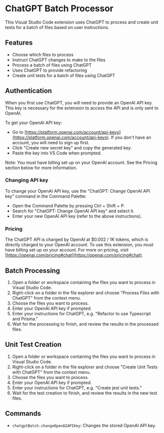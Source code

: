 # ChatGPT Batch Processor

This Visual Studio Code extension uses ChatGPT to process and create unit tests for a batch of files based on user instructions.

## Features

- Choose which files to process
- Instruct ChatGPT changes to make to the files
- Process a batch of files using ChatGPT
- Uses ChatGPT to provide refactoring
- Create unit tests for a batch of files using ChatGPT

## Authentication

When you first use ChatGPT, you will need to provide an OpenAI API key. This key is necessary for the extension to access the API and is only sent to OpenAI.

To get your OpenAI API key:

- Go to [https://platform.openai.com/account/api-keys](https://platform.openai.com/account/api-keys). If you don't have an account, you will need to sign up first.
- Click "Create new secret key" and copy the generated key.
- Paste the key into VS Code when prompted.

Note: You must have billing set up on your OpenAI account. See the Pricing section below for more information.

### Changing API key

To change your OpenAI API key, use the "ChatGPT: Change OpenAI API key" command in the Command Palette:

- Open the Command Palette by pressing Ctrl + Shift + P.
- Search for "ChatGPT: Change OpenAI API key" and select it.
- Enter your new OpenAI API key (refer to the above instructions).

### Pricing

The ChatGPT API is charged by OpenAI at $0.002 / 1K tokens, which is directly charged to your OpenAI account. To use this extension, you must have billing set up on your account. For more on pricing, visit [https://openai.com/pricing#chat](https://openai.com/pricing#chat).

## Batch Processing

1. Open a folder or workspace containing the files you want to process in Visual Studio Code.
2. Right-click on a folder in the file explorer and choose "Process Files with ChatGPT" from the context menu.
3. Choose the files you want to process.
4. Enter your OpenAI API key if prompted.
5. Enter your instructions for ChatGPT, e.g. "Refactor to use Typescript and Prisma."
6. Wait for the processing to finish, and review the results in the processed files.

## Unit Test Creation

1. Open a folder or workspace containing the files you want to process in Visual Studio Code.
2. Right-click on a folder in the file explorer and choose "Create Unit Tests with ChatGPT" from the context menu.
3. Choose the files you want to process.
4. Enter your OpenAI API key if prompted.
5. Enter your instructions for ChatGPT, e.g. "Create jest unit tests."
6. Wait for the test creation to finish, and review the results in the new test files.

## Commands

- `chatgptBatch.changeOpenAIAPIKey`: Changes the stored OpenAI API key.
